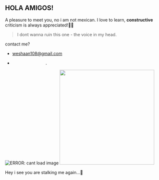 ## HOLA AMIGOS! ##
A pleasure to meet you, no i am not mexican. 
I love to learn, **constructive** criticism is always appreciated!🚀🤘
> I dont wanna ruin this one - the voice in my head.

contact me? 
- weshaan108@gmail.com 
-                    .
![ERROR: cant load image](https://media.giphy.com/media/ycnZqQLGjv8ie7soSH/giphy.gif)
<img src="https://media.giphy.com/media/Ll22OhMLAlVDb8UQWe/giphy.gif" width="310" height="310"/>
<!--![ERROR: cant load image](https://media.giphy.com/media/Ll22OhMLAlVDb8UQWe/giphy.gif =250x250)--->
Hey i see you are stalking me again...👀

<!---
weshaan/weshaan is a ✨ special ✨ repository because its `README.md` (this file) appears on your GitHub profile.
You can click the Preview link to take a look at your changes.
--->
